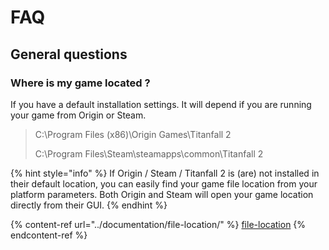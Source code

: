 # FAQ

## General questions

### Where is my game located ?

If you have a default installation settings. It will depend if you are running your game from Origin or Steam.

> C:\Program Files (x86)\Origin Games\Titanfall 2
>
> C:\Program Files\Steam\steamapps\common\Titanfall 2

{% hint style="info" %}
If Origin / Steam / Titanfall 2 is (are) not installed in their default location, you can easily find your game file location from your platform parameters. Both Origin and Steam will open your game location directly from their GUI.
{% endhint %}

{% content-ref url="../documentation/file-location/" %}
[file-location](../documentation/file-location/)
{% endcontent-ref %}


